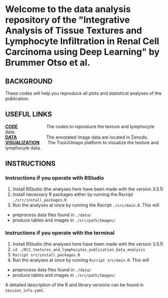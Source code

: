 # Welcome to the data analysis repository of the "Integrative Analysis of Tissue Textures and Lymphocyte Infiltration in Renal Cell Carcinoma using Deep Learning" by Brummer Otso et al.


## BACKGROUND
These codes will help you reproduce all plots and statistical analyses of the publication.  


## USEFUL LINKS
**[CODE](https://version.helsinki.fi/hus_hematology/tcga-kirc-immunology)** &emsp; &emsp; &emsp; &emsp; &nbsp; &nbsp; The codes to reproduce the texture and lymphocyte data.  
**[DATA](https://zenodo.org/deposit/6384627)** &emsp; &emsp; &emsp; &emsp; &emsp; The annotated image data are located in Zenodo.  
**[VISUALIZATION](http://hruh-20.it.helsinki.fi/rcc_texture_lymphocytes/)** &emsp; &nbsp;The TissUUmaps platform to visualize the texture and lymphocyte data.



## INSTRUCTIONS

### Instructions if you operate with RStudio
1. Install RStudio (the analyses here have been made with the version 3.5.1)
2. Install necessary R packages either by running the Rscript `./src/install_packages.R`
3. Run the analyses at once by running the Rscript `./src/main.R`. This will
- preprocess data files found in `./data/`
- produce tables and images in `./src/path/Images/`


### Instructions if you operate with the terminal
1. Install RStudio (the analyses here have been made with the version 3.5.1)
2. `cd ./RCC_textures_and_lymphocytes_publication_data_analysis`
3. `Rscript src/install_packages.R`
4. Run the analyses at once by running `Rscript src/main.R`. This will
- preprocess data files found in `./data/`
- produce tables and images in `./src/path/Images/`


A detailed description of  the R and library versions can be found in `session_info.yaml`.
